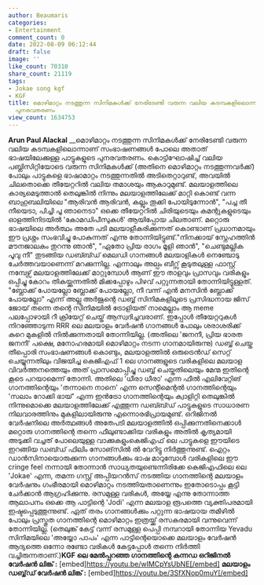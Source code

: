 ```yaml
---
author: Beaumaris
categories:
- Entertainment
comment_count: 0
date: 2022-08-09 06:12:44
draft: false
image: ''
like_count: 70310
share_count: 21119
tags:
- Jokae song kgf
- KGF
title: മൊഴിമാറ്റം നടത്തുന്ന സിനിമകൾക്ക് നേരിടേണ്ടി വരുന്ന വലിയ കടമ്പകളിലൊന്നാണ് പാട്ടുകളുടെ
  പുനരവതരണം
view_count: 1634753
---
```


**Arun Paul Alackal** __മൊഴിമാറ്റം നടത്തുന്ന സിനിമകൾക്ക് നേരിടേണ്ടി വരുന്ന വലിയ കടമ്പകളിലൊന്നാണ് സംഭാഷണങ്ങൾ പോലെ അതാത് ഭാഷയിലേക്കുള്ള പാട്ടുകളുടെ പുനരവതരണം. കൊട്ടിഘോഷിച്ച് വലിയ പബ്ലിസിറ്റിയോടെ വരുന്ന സിനിമകൾക്ക് (അതിനെ മൊഴിമാറ്റം നടത്തുന്നവർക്ക്) പോലും പാട്ടുകളെ ഭാഷാമാറ്റം നടത്തുന്നതിൽ അടിതെറ്റാറുണ്ട്, അവയിൽ ചിലതൊക്കെ തീയേറ്ററിൽ വലിയ തമാശയും ആകാറുമുണ്ട്. മലയാളത്തിലെ കാര്യമെടുത്താൽ തെലുങ്കിൽ നിന്നും മലയാളത്തിലേക്ക് മാറ്റി കൊണ്ട് വന്ന ബാഹുബലിയിലെ "ആരിവൻ ആരിവൻ, കല്ലും തൂക്കി പോയിടുന്നോൻ", "പച്ച തീ നീയെടാ, പിച്ചി പൂ ഞാനെടാ" ഒക്കെ തീയേറ്ററിൽ ചിരിയുടെയും കമന്റുകളുടെയും ഓളത്തിനിടയിൽ 'കോമഡിപീസുകൾ' ആയിപ്പോയ ചിലതാണ്. മറ്റൊരു ഭാഷയിലെ അർത്ഥം അതേ പടി മലയാളീകരിക്കുന്നത് കൊണ്ടാണ് പ്രധാനമായും ഈ പ്രശ്നം സംഭവിച്ചു പോകുന്നത് എന്നു തോന്നിയിട്ടുണ്ട്."നിനക്കായ് സ്നേഹത്തിൻ മൗനജാലകം തുറന്നു ഞാൻ", "ഏതോ പ്രിയ രാഗം മൂളി ഞാൻ", "ചെണ്ടുമല്ലിക പൂവു നീ" തുടങ്ങിയ ഡബ്ബ്ഡ് മെലഡി ഗാനങ്ങൾ മലയാളികൾ നെഞ്ചോടു ചേർത്തവയാണെന്ന് മറക്കുന്നില്ല. എന്നാലും അല്പം ബീറ്സ് കൂടുതലുള്ള ഫാസ്റ്റ് നമ്പേഴ്സ് മലയാളത്തിലേക്ക് മാറ്റുമ്പോൾ ആണ് ഈ താളവും പ്രാസവും വരികളും ഒപ്പിച്ചു കോറം തികയ്ക്കുന്നതിൽ മിക്കപ്പോഴും പിഴവ് പറ്റുന്നതായി തോന്നിയിട്ടുള്ളത്. "ബ്ലോക്ക് പോയല്ലോ ബ്ലോക്ക് പോയല്ലോ, നീ വന്ന് എൻ മനസിൻ ബ്ലോക്ക് പോയല്ലോ" എന്ന് അല്ലു അർജുന്റെ ഡബ്ബ് സിനിമകളിലൂടെ പ്രസിദ്ധനായ ജിസ് ജോയ് തന്നെ തന്റെ സിനിമയിൽ ട്രോളിയത് നാമെല്ലാം ആ meme പലപ്പോഴായി റീ ക്രിയേറ്റ് ചെയ്ത് ആസ്വദിച്ചവരാണ്. ഇപ്പോൾ തീയേറ്ററുകൾ നിറഞ്ഞോടുന്ന RRR ലെ മലയാളം വേർഷൻ ഗാനങ്ങൾ പോലും ശരാശരിക്ക് കുറെ മുകളിൽ നിൽക്കുന്നതായി തോന്നിയില്ല. (അതിലെ 'ജനനീ, പ്രിയ ഭാരത ജനനീ' പക്ഷെ, മനോഹരമായി മൊഴിമാറ്റം നടന്ന ഗാനമായിരുന്നു) ഡബ്ബ് ചെയ്ത തീപ്പൊരി സംഭാഷണങ്ങൾ കൊണ്ടും, മലയാളത്തിൽ ഒരുട്രെൻഡ് സെറ്റ് ചെയ്യുന്നതിലും വിജയിച്ച കെജിഎഫ് 1 ലെ ഗാനങ്ങളുടെ വരികളിലെ മലയാള വിവർത്തനത്തെയും അത് പ്രാസമൊപ്പിച്ചു ഡബ്ബ് ചെയ്തതിലെയും മേന്മ ഇതിന്റെ കൂടെ പറയാമെന്ന് തോന്നി. അതിലെ 'ധീരാ ധീരാ' എന്ന ഫീൽ എലിവേറ്റിങ് ഗാനത്തിന്റെയും 'തന്നാനെ നാനെ' എന്ന സെന്റിമെന്റൽ ഗാനത്തിന്റെയും 'സലാം റോക്കി ഭായ്' എന്ന ഇൻട്രോ ഗാനത്തിന്റെയും ക്വാളിറ്റി തെലുങ്കിൽ നിന്നുമൊക്കെ മലയാളത്തിലേക്ക് എത്തുന്ന ഡബ്ബ്ഡ് പാട്ടുകളുടെ സാധാരണ നിലവാരത്തിനും മുകളിലായിരുന്നു എന്നൊരഭിപ്രായമുണ്ട്. ഒറിജിനൽ വേർഷനിലെ അർത്ഥങ്ങൾ അതേപടി മലയാളത്തിൽ ഒപ്പിക്കുന്നതിനെക്കാൾ മറ്റൊരു ഗാനത്തിന്റെ തന്നെ ഫീലുണ്ടാക്കിയ വരികളും അതിൽ കൃത്യമായി അടുക്കി വച്ചത് പോലെയുള്ള വാക്കുകളുംകെജിഎഫ് ലെ പാട്ടുകളെ ഈയിടെ ഇറങ്ങിയ ഡബ്ഡ് ഫിലിം സോങ്‌സിൽ ൽ വേറിട്ടു നിർത്തുന്നുണ്ട്. ഐറ്റം ഡാൻസിനായൊരുക്കുന്ന ഗാനങ്ങൾക്കും ഭാഷ മാറുമ്പോൾ വരികളിലെ ഈ cringe feel നന്നായി തോന്നാൻ സാധ്യതയുണ്ടെന്നിരിക്കേ കെജിഎഫിലെ ലെ 'Jokae' എന്ന, തമന്ന ഗസ്റ്റ് അപ്പിയറൻസ് നടത്തിയ ഗാനത്തിന്റെ മലയാളം വേർഷനും ഗംഭീരമായി മൊഴിമാറ്റം നടത്തിയതാണെന്നും ഇതോടൊപ്പം കൂട്ടി ചേർക്കാൻ ആഗ്രഹിക്കുന്നു. രസമുള്ള വരികൾ, അയ്യേ എന്നു തോന്നാത്ത ആലാപനം ഒക്കെ ആ പാട്ടിന്റെ 'Jodi' എന്ന മലയാള രൂപത്തെ വ്യക്തിപരമായി ഇഷ്ടപ്പെടുത്തുന്നുണ്ട്. ഏത് തരം ഗാനങ്ങൾക്കും പറ്റുന്ന ഭാഷയായ തമിഴിൽ പോലും പ്രസ്തുത ഗാനത്തിന്റെ മൊഴിമാറ്റം ഇത്രയ്ക്ക് രസകരമായി വന്നുവെന്ന് തോന്നിയില്ല. (തെലുങ്ക് കേട്ട് വന്ന് രസമുള്ള പെപ്പി നമ്പറായി തോന്നിയ Yevadu സിനിമയിലെ 'അയ്യോ പാപം' എന്ന പാട്ടിന്റെയൊക്കെ മലയാളം വേർഷൻ ആദ്യത്തെ ഒന്നോ രണ്ടോ വരികൾ കേട്ടപ്പോൾ തന്നെ നിർത്തി വച്ചിരുന്നതാണ്.)**KGF ലെ മേൽപ്പറഞ്ഞ ഗാനത്തിന്റെ കന്നഡ ഒറിജിനൽ വേർഷൻ ലിങ്ക് :** [embed]https://youtu.be/wIMCpYsUbNE[/embed] **മലയാളം ഡബ്ബ്‌ഡ് വേർഷൻ ലിങ്ക് :** [embed]https://youtu.be/3SfXNop0muY[/embed]